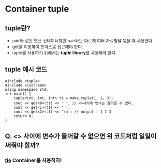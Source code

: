Container tuple
==============
## tuple란?
- pair와 같은 연관 컨테이너지만 pair와는 다르게 여러 자료형을 묶을 때 사용한다.
- get을 이용하여 인덱스로 접근해야 한다.
- tuple를 사용하기 위해서는 **tuple library**를 사용해야 한다.
## tuple 예시 코드
```{.C++}
#include <tuple>
#include <iostream>
using namespace std;
int main() {
	tuple<int, int, int> t1 = make_tuple(1, 2, 3);
	cout << get<0>(t1) << ' '; // <>사이에 변수는 들어갈 수 없다.
	cout << get<1>(t1) << ' ';
	cout << get<2>(t1) << '\n'; // output : 1 2 3
	return 0;
}

```

## Q. <> 사이에 변수가 들어갈 수 없으면 위 코드처럼 일일이 써줘야 할까?
### [tie](./tie.md) Container를 사용하자!
